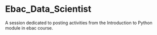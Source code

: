 # Ebac_Data_Scientist
A session dedicated to posting activities from the Introduction to Python module in ebac course.
